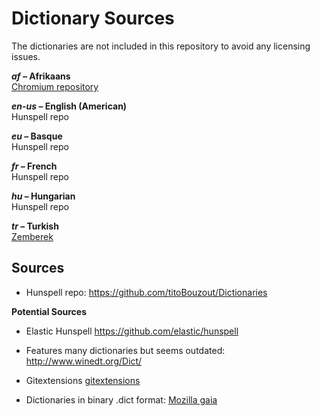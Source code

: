 Dictionary Sources
==================
The dictionaries are not included in this repository to avoid
any licensing issues.

**_af_ – Afrikaans**<br />
[Chromium repository](https://chromium.googlesource.com/chromium/deps/hunspell_dictionaries/+/6dd1387ccee1affcb2f6b2a6bd559c8c2cec0e2c)

**_en-us_ – English (American)**<br />
Hunspell repo

**_eu_ – Basque**<br />
Hunspell repo

**_fr_ – French**<br />
Hunspell repo

**_hu_ – Hungarian**<br />
Hunspell repo

**_tr_ – Turkish**<br />
[Zemberek](https://code.google.com/p/zemberek/downloads/detail?name=full.txt.tr.tar.gz&can=2&q=)


Sources
-------
* Hunspell repo:
https://github.com/titoBouzout/Dictionaries


**Potential Sources**

* Elastic Hunspell
https://github.com/elastic/hunspell

* Features many dictionaries but seems outdated:
http://www.winedt.org/Dict/

* Gitextensions
[gitextensions](https://github.com/gitextensions/gitextensions/tree/master/Bin/Dictionaries)

* Dictionaries in binary .dict format:
[Mozilla gaia](https://github.com/mozilla-b2g/gaia/tree/master/apps/keyboard/js/imes/latin/dictionaries)
